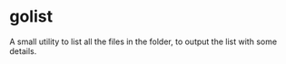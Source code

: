 # golist
A small utility to list all the files in the folder, to output the list with some details.
